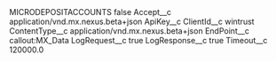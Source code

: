 <?xml version="1.0" encoding="UTF-8"?>
<CustomMetadata xmlns="http://soap.sforce.com/2006/04/metadata" xmlns:xsi="http://www.w3.org/2001/XMLSchema-instance" xmlns:xsd="http://www.w3.org/2001/XMLSchema">
    <label>MICRODEPOSITACCOUNTS</label>
    <protected>false</protected>
    <values>
        <field>Accept__c</field>
        <value xsi:type="xsd:string">application/vnd.mx.nexus.beta+json</value>
    </values>
    <values>
        <field>ApiKey__c</field>
        <value xsi:nil="true"/>
    </values>
    <values>
        <field>ClientId__c</field>
        <value xsi:type="xsd:string">wintrust</value>
    </values>
    <values>
        <field>ContentType__c</field>
        <value xsi:type="xsd:string">application/vnd.mx.nexus.beta+json</value>
    </values>
    <values>
        <field>EndPoint__c</field>
        <value xsi:type="xsd:string">callout:MX_Data</value>
    </values>
    <values>
        <field>LogRequest__c</field>
        <value xsi:type="xsd:boolean">true</value>
    </values>
    <values>
        <field>LogResponse__c</field>
        <value xsi:type="xsd:boolean">true</value>
    </values>
    <values>
        <field>Timeout__c</field>
        <value xsi:type="xsd:double">120000.0</value>
    </values>
</CustomMetadata>
